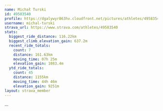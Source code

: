 ```yaml
---
name: Michał Turski
id: 49583540
profile: https://dgalywyr863hv.cloudfront.net/pictures/athletes/49583540/14729338/1/large.jpg
username: michal-turski
strava_url: https://www.strava.com/athletes/49583540
stats:
  biggest_ride_distance: 116.22km
  biggest_climb_elevation_gain: 637.2m
  recent_ride_totals:
    count: 7
    distance: 161.63km
    moving_time: 07h 25m
    elevation_gain: 1083.4m
  ytd_ride_totals:
    count: 45
    distance: 1155km
    moving_time: 44h 46m
    elevation_gain: 9251m
layout: strava_member
--- 
```

...
